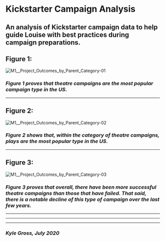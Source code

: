 # **Kickstarter Campaign Analysis**
An analysis of Kickstarter campaign data to help guide Louise with best practices during campaign preparations.
---
## Figure 1:
![M1__Project_Outcomes_by_Parent_Category-01](path/to/M1__Project_Outcomes_by_Parent_Category-01.png)
### *Figure 1 proves that theatre campaigns are the most popular campaign type in the US.*
---
## Figure 2:
![M1__Project_Outcomes_by_Parent_Category-02](path/to/M1__Project_Outcomes_by_Parent_Category-02.png)
### *Figure 2 shows that, within the category of theatre campaigns, plays are the most popular type in the US.*
---
## Figure 3:
![M1__Project_Outcomes_by_Parent_Category-03](path/to/M1__Project_Outcomes_by_Parent_Category-03.png)
### *Figure 3 proves that overall, there have been more successful theatre campaigns than those that have failed. That said, there is a notable decline of this type of campaign over the last few years.*
---
---
---
### *Kyle Gross, July 2020*

